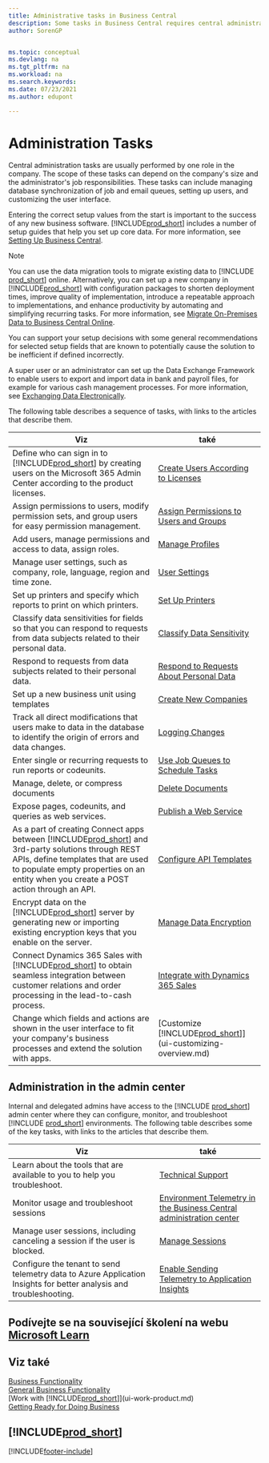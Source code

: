 ```yaml
---
title: Administrative tasks in Business Central
description: Some tasks in Business Central requires central administration and setup. See what they are and learn what to do.
author: SorenGP


ms.topic: conceptual
ms.devlang: na
ms.tgt_pltfrm: na
ms.workload: na
ms.search.keywords:
ms.date: 07/23/2021
ms.author: edupont

---
```

# Administration Tasks

Central administration tasks are usually performed by one role in the company. The scope of these tasks can depend on the company's size and the administrator's job responsibilities. These tasks can include managing database synchronization of job and email queues, setting up users, and customizing the user interface.

Entering the correct setup values from the start is important to the success of any new business software. [!INCLUDE[prod_short](includes/prod_short.md)] includes a number of setup guides that help you set up core data. For more information, see [Setting Up Business Central](setup.md).

> [!NOTE]
> You can use the data migration tools to migrate existing data to [!INCLUDE [prod_short](includes/prod_short.md)] online. Alternatively, you can set up a new company in [!INCLUDE[prod_short](includes/prod_short.md)] with configuration packages to shorten deployment times, improve quality of implementation, introduce a repeatable approach to implementations, and enhance productivity by automating and simplifying recurring tasks. For more information, see [Migrate On-Premises Data to Business Central Online](/dynamics365/business-central/dev-itpro/administration/migrate-data).

You can support your setup decisions with some general recommendations for selected setup fields that are known to potentially cause the solution to be inefficient if defined incorrectly.

A super user or an administrator can set up the Data Exchange Framework to enable users to export and import data in bank and payroll files, for example for various cash management processes. For more information, see [Exchanging Data Electronically](across-data-exchange.md).

The following table describes a sequence of tasks, with links to the articles that describe them.

| **Viz** | **také** |
|------------|-------------|
| Define who can sign in to [!INCLUDE[prod_short](includes/prod_short.md)] by creating users on the Microsoft 365 Admin Center according to the product licenses. | [Create Users According to Licenses](ui-how-users-permissions.md) |
| Assign permissions to users, modify permission sets, and group users for easy permission management. | [Assign Permissions to Users and Groups](ui-how-users-permissions.md) |
| Add users, manage permissions and access to data, assign roles. | [Manage Profiles](admin-users-profiles-roles.md) |
| Manage user settings, such as company, role, language, region and time zone. | [User Settings](admin-manage-user-settings-preferences.md) |
| Set up printers and specify which reports to print on which printers. | [Set Up Printers](ui-specify-printer-selection-reports.md) |
| Classify data sensitivities for fields so that you can respond to requests from data subjects related to their personal data. | [Classify Data Sensitivity](admin-classifying-data-sensitivity.md) |
| Respond to requests from data subjects related to their personal data. | [Respond to Requests About Personal Data](admin-responding-to-requests-about-personal-data.md) |
| Set up a new business unit using templates | [Create New Companies](about-new-company.md) |
| Track all direct modifications that users make to data in the database to identify the origin of errors and data changes. | [Logging Changes](across-log-changes.md) |
| Enter single or recurring requests to run reports or codeunits. | [Use Job Queues to Schedule Tasks](admin-job-queues-schedule-tasks.md) |
| Manage, delete, or compress documents | [Delete Documents](admin-manage-documents.md) |
| Expose pages, codeunits, and queries as web services. | [Publish a Web Service](across-how-publish-web-service.md) |
| As a part of creating Connect apps between [!INCLUDE[prod_short](includes/prod_short.md)] and 3rd-party solutions through REST APIs, define templates that are used to populate empty properties on an entity when you create a POST action through an API. | [Configure API Templates](admin-configuring-api-template.md) |
| Encrypt data on the [!INCLUDE[prod_short](includes/prod_short.md)] server by generating new or importing existing encryption keys that you enable on the server. | [Manage Data Encryption](admin-manage-data-encryption.md) |
| Connect Dynamics 365 Sales with [!INCLUDE[prod_short](includes/prod_short.md)] to obtain seamless integration between customer relations and order processing in the lead-to-cash process. | [Integrate with Dynamics 365 Sales](admin-prepare-dynamics-365-for-sales-for-integration.md) |
| Change which fields and actions are shown in the user interface to fit your company's business processes and extend the solution with apps. | [Customize [!INCLUDE[prod_short](includes/prod_short.md)]](ui-customizing-overview.md) |

## Administration in the admin center

Internal and delegated admins have access to the [!INCLUDE [prod_short](includes/prod_short.md)] admin center where they can configure, monitor, and troubleshoot [!INCLUDE [prod_short](includes/prod_short.md)] environments. The following table describes some of the key tasks, with links to the articles that describe them.

| **Viz** | **také** |
|------------|-------------|
| Learn about the tools that are available to you to help you troubleshoot. | [Technical Support](/dynamics365/business-central/dev-itpro/technical-support) |
| Monitor usage and troubleshoot sessions | [Environment Telemetry in the Business Central administration center](/dynamics365/business-central/dev-itpro/administration/tenant-admin-center-telemetry) |
| Manage user sessions, including canceling a session if the user is blocked. | [Manage Sessions](/dynamics365/business-central/dev-itpro/administration/tenant-admin-center-environments#managing-sessions) |
| Configure the tenant to send telemetry data to Azure Application Insights for better analysis and troubleshooting. | [Enable Sending Telemetry to Application Insights](/dynamics365/business-central/dev-itpro/administration/telemetry-enable-application-insights) |

## Podívejte se na související školení na webu [Microsoft Learn](/learn/paths/deploy-configure-dynamics-365-business-central/)

## Viz také

[Business Functionality](across-business-functionality.md)  
[General Business Functionality](ui-across-business-areas.md)  
[Work with [!INCLUDE[prod_short](includes/prod_short.md)]](ui-work-product.md)  
[Getting Ready for Doing Business](ui-get-ready-business.md)

## [!INCLUDE[prod_short](includes/free_trial_md.md)]


[!INCLUDE[footer-include](includes/footer-banner.md)]